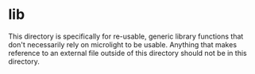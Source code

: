 # lib

This directory is specifically for re-usable, generic library functions that
don't necessarily rely on microlight to be usable. Anything that makes
reference to an external file outside of this directory should not be in this
directory.
